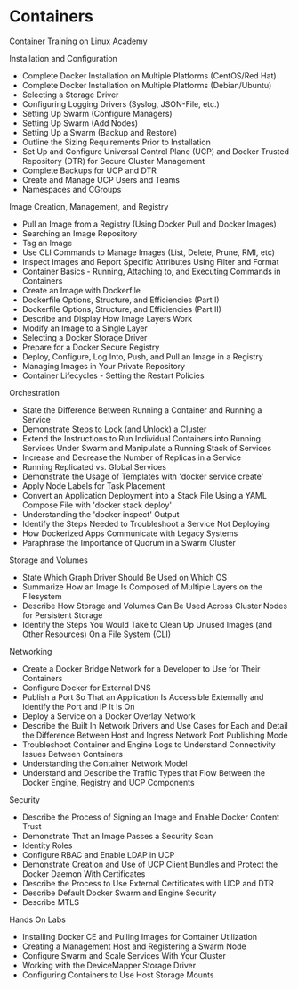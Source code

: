# Containers
Container Training on Linux Academy

Installation and Configuration
- Complete Docker Installation on Multiple Platforms (CentOS/Red Hat)
- Complete Docker Installation on Multiple Platforms (Debian/Ubuntu)
- Selecting a Storage Driver
- Configuring Logging Drivers (Syslog, JSON-File, etc.)
- Setting Up Swarm (Configure Managers)
- Setting Up Swarm (Add Nodes)
- Setting Up a Swarm (Backup and Restore)
- Outline the Sizing Requirements Prior to Installation
- Set Up and Configure Universal Control Plane (UCP) and Docker Trusted Repository (DTR) for Secure Cluster Management
- Complete Backups for UCP and DTR
- Create and Manage UCP Users and Teams
- Namespaces and CGroups

Image Creation, Management, and Registry
- Pull an Image from a Registry (Using Docker Pull and Docker Images)
- Searching an Image Repository
- Tag an Image
- Use CLI Commands to Manage Images (List, Delete, Prune, RMI, etc)
- Inspect Images and Report Specific Attributes Using Filter and Format
- Container Basics - Running, Attaching to, and Executing Commands in Containers
- Create an Image with Dockerfile
- Dockerfile Options, Structure, and Efficiencies (Part I)
- Dockerfile Options, Structure, and Efficiencies (Part II)
- Describe and Display How Image Layers Work
- Modify an Image to a Single Layer
- Selecting a Docker Storage Driver
- Prepare for a Docker Secure Registry
- Deploy, Configure, Log Into, Push, and Pull an Image in a Registry
- Managing Images in Your Private Repository
- Container Lifecycles - Setting the Restart Policies

Orchestration
- State the Difference Between Running a Container and Running a Service
- Demonstrate Steps to Lock (and Unlock) a Cluster
- Extend the Instructions to Run Individual Containers into Running Services Under Swarm and Manipulate a Running Stack of Services
- Increase and Decrease the Number of Replicas in a Service
- Running Replicated vs. Global Services
- Demonstrate the Usage of Templates with 'docker service create'
- Apply Node Labels for Task Placement
- Convert an Application Deployment into a Stack File Using a YAML Compose File with 'docker stack deploy'
- Understanding the 'docker inspect' Output
- Identify the Steps Needed to Troubleshoot a Service Not Deploying
- How Dockerized Apps Communicate with Legacy Systems
- Paraphrase the Importance of Quorum in a Swarm Cluster

Storage and Volumes
- State Which Graph Driver Should Be Used on Which OS
- Summarize How an Image Is Composed of Multiple Layers on the Filesystem
- Describe How Storage and Volumes Can Be Used Across Cluster Nodes for Persistent Storage
- Identify the Steps You Would Take to Clean Up Unused Images (and Other Resources) On a File System (CLI)

Networking
- Create a Docker Bridge Network for a Developer to Use for Their Containers
- Configure Docker for External DNS
- Publish a Port So That an Application Is Accessible Externally and Identify the Port and IP It Is On
- Deploy a Service on a Docker Overlay Network
- Describe the Built In Network Drivers and Use Cases for Each and Detail the Difference Between Host and Ingress Network Port Publishing Mode
- Troubleshoot Container and Engine Logs to Understand Connectivity Issues Between Containers
- Understanding the Container Network Model
- Understand and Describe the Traffic Types that Flow Between the Docker Engine, Registry and UCP Components

Security
- Describe the Process of Signing an Image and Enable Docker Content Trust
- Demonstrate That an Image Passes a Security Scan
- Identity Roles
- Configure RBAC and Enable LDAP in UCP
- Demonstrate Creation and Use of UCP Client Bundles and Protect the Docker Daemon With Certificates
- Describe the Process to Use External Certificates with UCP and DTR
- Describe Default Docker Swarm and Engine Security
- Describe MTLS

Hands On Labs

- Installing Docker CE and Pulling Images for Container Utilization
- Creating a Management Host and Registering a Swarm Node
- Configure Swarm and Scale Services With Your Cluster
- Working with the DeviceMapper Storage Driver
- Configuring Containers to Use Host Storage Mounts

